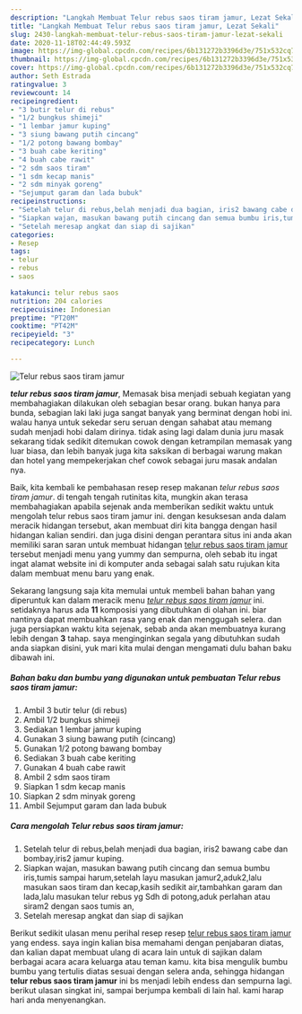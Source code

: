 ```yaml
---
description: "Langkah Membuat Telur rebus saos tiram jamur, Lezat Sekali"
title: "Langkah Membuat Telur rebus saos tiram jamur, Lezat Sekali"
slug: 2430-langkah-membuat-telur-rebus-saos-tiram-jamur-lezat-sekali
date: 2020-11-18T02:44:49.593Z
image: https://img-global.cpcdn.com/recipes/6b131272b3396d3e/751x532cq70/telur-rebus-saos-tiram-jamur-foto-resep-utama.jpg
thumbnail: https://img-global.cpcdn.com/recipes/6b131272b3396d3e/751x532cq70/telur-rebus-saos-tiram-jamur-foto-resep-utama.jpg
cover: https://img-global.cpcdn.com/recipes/6b131272b3396d3e/751x532cq70/telur-rebus-saos-tiram-jamur-foto-resep-utama.jpg
author: Seth Estrada
ratingvalue: 3
reviewcount: 14
recipeingredient:
- "3 butir telur di rebus"
- "1/2 bungkus shimeji"
- "1 lembar jamur kuping"
- "3 siung bawang putih cincang"
- "1/2 potong bawang bombay"
- "3 buah cabe keriting"
- "4 buah cabe rawit"
- "2 sdm saos tiram"
- "1 sdm kecap manis"
- "2 sdm minyak goreng"
- "Sejumput garam dan lada bubuk"
recipeinstructions:
- "Setelah telur di rebus,belah menjadi dua bagian, iris2 bawang cabe dan bombay,iris2 jamur kuping."
- "Siapkan wajan, masukan bawang putih cincang dan semua bumbu iris,tumis sampai harum,setelah layu masukan jamur2,aduk2,lalu masukan saos tiram dan kecap,kasih sedikit air,tambahkan garam dan lada,lalu masukan telur rebus yg Sdh di potong,aduk perlahan atau siram2 dengan saos tumis an,"
- "Setelah meresap angkat dan siap di sajikan"
categories:
- Resep
tags:
- telur
- rebus
- saos

katakunci: telur rebus saos 
nutrition: 204 calories
recipecuisine: Indonesian
preptime: "PT20M"
cooktime: "PT42M"
recipeyield: "3"
recipecategory: Lunch

---
```



![Telur rebus saos tiram jamur](https://img-global.cpcdn.com/recipes/6b131272b3396d3e/751x532cq70/telur-rebus-saos-tiram-jamur-foto-resep-utama.jpg)

<b><i>telur rebus saos tiram jamur</i></b>, Memasak bisa menjadi sebuah kegiatan yang membahagiakan dilakukan oleh sebagian besar orang. bukan hanya para bunda, sebagian laki laki juga sangat banyak yang berminat dengan hobi ini. walau hanya untuk sekedar seru seruan dengan sahabat atau memang sudah menjadi hobi dalam dirinya. tidak asing lagi dalam dunia juru masak sekarang tidak sedikit ditemukan cowok dengan ketrampilan memasak yang luar biasa, dan lebih banyak juga kita saksikan di berbagai warung makan dan hotel yang mempekerjakan chef cowok sebagai juru masak andalan nya.



Baik, kita kembali ke pembahasan resep resep makanan <i>telur rebus saos tiram jamur</i>. di tengah tengah rutinitas kita, mungkin akan terasa membahagiakan apabila sejenak anda memberikan sedikit waktu untuk mengolah telur rebus saos tiram jamur ini. dengan kesuksesan anda dalam meracik hidangan tersebut, akan membuat diri kita bangga dengan hasil hidangan kalian sendiri. dan juga disini dengan perantara situs ini anda akan memiliki saran saran untuk membuat hidangan <u>telur rebus saos tiram jamur</u> tersebut menjadi menu yang yummy dan sempurna, oleh sebab itu ingat ingat alamat website ini di komputer anda sebagai salah satu rujukan kita dalam membuat menu baru yang enak.


Sekarang langsung saja kita memulai untuk membeli bahan bahan yang diperuntuk kan dalam meracik menu <u><i>telur rebus saos tiram jamur</i></u> ini. setidaknya harus ada <b>11</b> komposisi yang dibutuhkan di olahan ini. biar nantinya dapat membuahkan rasa yang enak dan menggugah selera. dan juga persiapkan waktu kita sejenak, sebab anda akan membuatnya kurang lebih dengan <b>3</b> tahap. saya menginginkan segala yang dibutuhkan sudah anda siapkan disini, yuk mari kita mulai dengan mengamati dulu bahan baku dibawah ini.

<!--inarticleads1-->

##### Bahan baku dan bumbu yang digunakan untuk pembuatan Telur rebus saos tiram jamur:

1. Ambil 3 butir telur (di rebus)
1. Ambil 1/2 bungkus shimeji
1. Sediakan 1 lembar jamur kuping
1. Gunakan 3 siung bawang putih (cincang)
1. Gunakan 1/2 potong bawang bombay
1. Sediakan 3 buah cabe keriting
1. Gunakan 4 buah cabe rawit
1. Ambil 2 sdm saos tiram
1. Siapkan 1 sdm kecap manis
1. Siapkan 2 sdm minyak goreng
1. Ambil Sejumput garam dan lada bubuk




<!--inarticleads2-->

##### Cara mengolah Telur rebus saos tiram jamur:

1. Setelah telur di rebus,belah menjadi dua bagian, iris2 bawang cabe dan bombay,iris2 jamur kuping.
1. Siapkan wajan, masukan bawang putih cincang dan semua bumbu iris,tumis sampai harum,setelah layu masukan jamur2,aduk2,lalu masukan saos tiram dan kecap,kasih sedikit air,tambahkan garam dan lada,lalu masukan telur rebus yg Sdh di potong,aduk perlahan atau siram2 dengan saos tumis an,
1. Setelah meresap angkat dan siap di sajikan




Berikut sedikit ulasan menu perihal resep resep <u>telur rebus saos tiram jamur</u> yang endess. saya ingin kalian bisa memahami dengan penjabaran diatas, dan kalian dapat membuat ulang di acara lain untuk di sajikan dalam berbagai acara acara keluarga atau teman kamu. kita bisa mengulik bumbu bumbu yang tertulis diatas sesuai dengan selera anda, sehingga hidangan <b>telur rebus saos tiram jamur</b> ini bs menjadi lebih endess dan sempurna lagi. berikut ulasan singkat ini, sampai berjumpa kembali di lain hal. kami harap hari anda menyenangkan.
